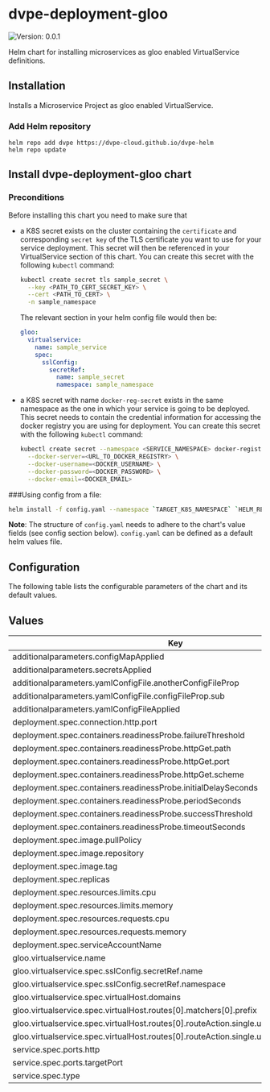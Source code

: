 # dvpe-deployment-gloo

![Version: 0.0.1](https://img.shields.io/badge/Version-0.0.1-informational?style=flat-square)

Helm chart for installing microservices as gloo enabled VirtualService definitions.

## Installation
Installs a Microservice Project as gloo enabled VirtualService.

### Add Helm repository

```shell
helm repo add dvpe https://dvpe-cloud.github.io/dvpe-helm
helm repo update
```

## Install dvpe-deployment-gloo chart

### Preconditions

Before installing this chart you need to make sure that

* a K8S secret exists on the cluster containing the `certificate` and corresponding `secret key` of the TLS certificate you want to use
for your service deployment. This secret will then be referenced in your VirtualService section of this chart.
You can create this secret with the following `kubectl` command:
  ```bash
  kubectl create secret tls sample_secret \
    --key <PATH_TO_CERT_SECRET_KEY> \
    --cert <PATH_TO_CERT> \
    -n sample_namespace
  ```
  The relevant section in your helm config file would then be:
  ```yaml
  gloo:
    virtualservice:
      name: sample_service
      spec:
        sslConfig:
          secretRef:
            name: sample_secret
            namespace: sample_namespace
  ```

* a K8S secret with name `docker-reg-secret` exists in the same namespace as the one in which your service is going to be deployed. This secret needs to contain
the credential information for accessing the docker registry you are using for deployment.
You can create this secret with the following `kubectl` command:
  ```bash
  kubectl create secret --namespace <SERVICE_NAMESPACE> docker-registry docker-reg-secret \
    --docker-server=<URL_TO_DOCKER_REGISTRY> \
    --docker-username=<DOCKER_USERNAME> \
    --docker-password=<DOCKER_PASSWORD> \
    --docker-email=<DOCKER_EMAIL>
  ```

###Using config from a file:

```bash
helm install -f config.yaml --namespace `TARGET_K8S_NAMESPACE` `HELM_RELEASE_NAME` dvpe/dvpe-deployment-gloo
```

**Note**: The structure of `config.yaml` needs to adhere to the chart's value fields (see config section below). `config.yaml` can be defined as a default helm
values file.

## Configuration

The following table lists the configurable parameters of the chart and its default values.

## Values

| Key | Type | Default | Description |
|-----|------|---------|-------------|
| additionalparameters.configMapApplied | bool | `false` |  |
| additionalparameters.secretsApplied | bool | `false` |  |
| additionalparameters.yamlConfigFile.anotherConfigFileProp | int | `1` |  |
| additionalparameters.yamlConfigFile.configFileProp.sub | string | `"value"` |  |
| additionalparameters.yamlConfigFileApplied | bool | `false` |  |
| deployment.spec.connection.http.port | int | `8080` |  |
| deployment.spec.containers.readinessProbe.failureThreshold | int | `3` |  |
| deployment.spec.containers.readinessProbe.httpGet.path | string | `nil` |  |
| deployment.spec.containers.readinessProbe.httpGet.port | string | `nil` |  |
| deployment.spec.containers.readinessProbe.httpGet.scheme | string | `"HTTP"` |  |
| deployment.spec.containers.readinessProbe.initialDelaySeconds | int | `5` |  |
| deployment.spec.containers.readinessProbe.periodSeconds | int | `10` |  |
| deployment.spec.containers.readinessProbe.successThreshold | int | `1` |  |
| deployment.spec.containers.readinessProbe.timeoutSeconds | int | `1` |  |
| deployment.spec.image.pullPolicy | string | `"Always"` |  |
| deployment.spec.image.repository | string | `nil` |  |
| deployment.spec.image.tag | string | `"latest"` |  |
| deployment.spec.replicas | int | `2` |  |
| deployment.spec.resources.limits.cpu | string | `"200m"` |  |
| deployment.spec.resources.limits.memory | string | `"235M"` |  |
| deployment.spec.resources.requests.cpu | string | `"150m"` |  |
| deployment.spec.resources.requests.memory | string | `"200M"` |  |
| deployment.spec.serviceAccountName | string | `"default"` |  |
| gloo.virtualservice.name | string | `nil` |  |
| gloo.virtualservice.spec.sslConfig.secretRef.name | string | `nil` |  |
| gloo.virtualservice.spec.sslConfig.secretRef.namespace | string | `nil` |  |
| gloo.virtualservice.spec.virtualHost.domains | string | `nil` |  |
| gloo.virtualservice.spec.virtualHost.routes[0].matchers[0].prefix | string | `nil` |  |
| gloo.virtualservice.spec.virtualHost.routes[0].routeAction.single.upstream.name | string | `nil` |  |
| gloo.virtualservice.spec.virtualHost.routes[0].routeAction.single.upstream.namespace | string | `nil` |  |
| service.spec.ports.http | int | `8080` |  |
| service.spec.ports.targetPort | int | `8080` |  |
| service.spec.type | string | `"ClusterIP"` |  |
